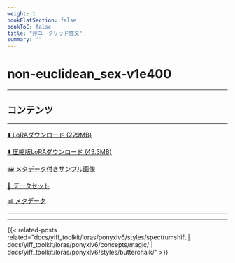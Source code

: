 ```yaml
---
weight: 1
bookFlatSection: false
bookToC: false
title: "非ユークリッド性交"
summary: ""
---
```


<!--markdownlint-disable MD025 MD033 -->

# non-euclidean_sex-v1e400

---

## コンテンツ

---

[⬇️ LoRAダウンロード (229MB)](https://huggingface.co/k4d3/yiff_toolkit/resolve/main/ponyxl_loras/non-euclidean_sex-v1e400.safetensors?download=true)

[⬇️ 圧縮版LoRAダウンロード (43.3MB)](https://huggingface.co/k4d3/yiff_toolkit/resolve/main/ponyxl_loras_shrunk_2/non-euclidean_sex-v1e400_frockpt1_th-3.55.safetensors?download=true)

[🖼️ メタデータ付きサンプル画像](https://huggingface.co/k4d3/yiff_toolkit/tree/main/static/{})

[📐 データセット](https://huggingface.co/datasets/k4d3/furry/tree/main/non-euclidean_sex)

[📊 メタデータ](https://huggingface.co/k4d3/yiff_toolkit/raw/main/ponyxl_loras/non-euclidean_sex-v1e400.json)

---

---

{{< related-posts related="docs/yiff_toolkit/loras/ponyxlv6/styles/spectrumshift | docs/yiff_toolkit/loras/ponyxlv6/concepts/magic/ | docs/yiff_toolkit/loras/ponyxlv6/styles/butterchalk/" >}}
